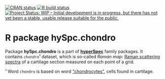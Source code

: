 
<!-- badges: start -->
[![CRAN status](https://www.r-pkg.org/badges/version/hySpc.chondro)](https://cran.r-project.org/package=hySpc.chondro)
[![R build status](https://github.com/r-hyperspec/hySpc.chondro/workflows/R-CMD-check/badge.svg)](https://github.com/r-hyperspec/hySpc.chondro/actions)
[![Project Status: WIP – Initial development is in progress, but there has not yet been a stable, usable release suitable for the public.](https://www.repostatus.org/badges/latest/wip.svg)](https://www.repostatus.org/#wip)
<!--
[![Build Status on Travis](https://travis-ci.com/r-hyperspec/hySpc.chondro.svg?branch=develop) (develop; Linux, Mac))](https://travis-ci.com/github/r-hyperspec/hySpc.chondro)
[![Build status on Appveyor](https://ci.appveyor.com/api/projects/status/APPVEYOR-CODE?svg=true) (Windows)](https://ci.appveyor.com/project/r-hyperspec/hySpc.chondro)
[![Codecov test coverage](https://codecov.io/gh/r-hyperspec/hySpc.chondro/branch/develop/graph/badge.svg) (develop)](https://codecov.io/gh/r-hyperspec/hySpc.chondro?branch=develop)
-->
<!-- badges: end -->


# R package **hySpc.chondro**

Package **hySpc.chondro** is a part of [**hyperSpec**](https://r-hyperspec.github.io/) family packages.
It contains `chondro`¹  dataset, which is so-called _Raman map_: [Raman scattering spectra](https://en.wikipedia.org/wiki/Raman_spectroscopy) of a cartilage section measured on each point of a grid. 


¹ Word `chondro` is based on word ["chondrocytes"](https://en.wikipedia.org/wiki/Chondrocyte), cells found in cartilage.
